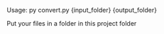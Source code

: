 Usage: py convert.py {input_folder} {output_folder}

Put your files in a folder in this project folder